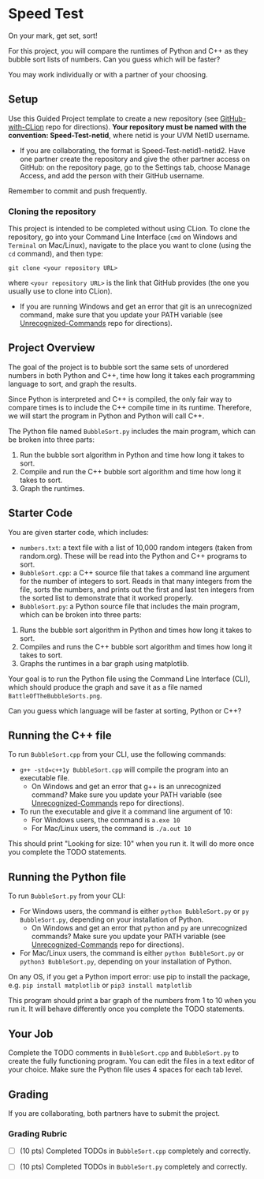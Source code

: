 # Speed Test
On your mark, get set, sort!

For this project, you will compare the runtimes of Python and C++ as they bubble sort lists of numbers. Can you guess which will be faster?

You may work individually or with a partner of your choosing.

## Setup

Use this Guided Project template to create a new repository (see [GitHub-with-CLion](https://github.com/uvmcs2300f2023/GitHub-with-CLion) repo for directions).
**Your repository must be named with the convention: Speed-Test-netid**, where netid is your UVM NetID username.
* If you are collaborating, the format is Speed-Test-netid1-netid2. Have one partner create the repository and give the other partner access on GitHub: on the repository page, go to the Settings tab, choose Manage Access, and add the person with their GitHub username.

Remember to commit and push frequently.

### Cloning the repository

This project is intended to be completed without using CLion. To clone the repository, go into your Command Line Interface (`cmd` on Windows and `Terminal` on Mac/Linux), navigate to the place you want to clone (using the `cd` command), and then type:
```
git clone <your repository URL>
```
where `<your repository URL>` is the link that GitHub provides (the one you usually use to clone into CLion).
* If you are running Windows and get an error that git is an unrecognized command, make sure that you update your PATH variable (see [Unrecognized-Commands](https://github.com/uvmcs2300f2023/Unrecognized-Commands) repo for directions).

## Project Overview

The goal of the project is to bubble sort the same sets of unordered numbers in both Python and C++, time how long it takes each programming language to sort, and graph the results.

Since Python is interpreted and C++ is compiled, the only fair way to compare times is to include the C++ compile time in its runtime. Therefore, we will start the program in Python and Python will call C++. 

The Python file named `BubbleSort.py` includes the main program, which can be broken into three parts:
1. Run the bubble sort algorithm in Python and time how long it takes to sort.
1. Compile and run the C++ bubble sort algorithm and time how long it takes to sort.
1. Graph the runtimes.

## Starter Code

You are given starter code, which includes:
* `numbers.txt`: a text file with a list of 10,000 random integers (taken from random.org). These will be read into the Python and C++ programs to sort.
* `BubbleSort.cpp`: a C++ source file that takes a command line argument for the number of integers to sort. Reads in that many integers from the file, sorts the numbers, and prints out the first and last ten integers from the sorted list to demonstrate that it worked properly.
* `BubbleSort.py`: a Python source file that includes the main program, which can be broken into three parts:
1. Runs the bubble sort algorithm in Python and times how long it takes to sort.
1. Compiles and runs the C++ bubble sort algorithm and times how long it takes to sort.
1. Graphs the runtimes in a bar graph using matplotlib.

Your goal is to run the Python file using the Command Line Interface (CLI), which should produce the graph and save it as a file named `BattleOfTheBubbleSorts.png`.

Can you guess which language will be faster at sorting, Python or C++?

## Running the C++ file

To run `BubbleSort.cpp` from your CLI, use the following commands:
* `g++ -std=c++1y BubbleSort.cpp` will compile the program into an executable file.
    * On Windows and get an error that g++ is an unrecognized command? Make sure you update your PATH variable (see [Unrecognized-Commands](https://github.com/uvmcs2300f2023/Unrecognized-Commands) repo for directions).
* To run the executable and give it a command line argument of 10:
    * For Windows users, the command is `a.exe 10`
    * For Mac/Linux users, the command is `./a.out 10`

This should print "Looking for size: 10" when you run it. It will do more once you complete the TODO statements.

## Running the Python file

To run `BubbleSort.py` from your CLI:
* For Windows users, the command is either `python BubbleSort.py` or `py BubbleSort.py`, depending on your installation of Python.
    * On Windows and get an error that `python` and `py` are unrecognized commands? Make sure you update your PATH variable (see [Unrecognized-Commands](https://github.com/uvmcs2300f2023/Unrecognized-Commands) repo for directions).
* For Mac/Linux users, the command is either `python BubbleSort.py` or `python3 BubbleSort.py`, depending on your installation of Python.

On any OS, if you get a Python import error: use pip to install the package, e.g. `pip install matplotlib` or `pip3 install matplotlib`

This program should print a bar graph of the numbers from 1 to 10 when you run it. It will behave differently once you complete the TODO statements.

## Your Job

Complete the TODO comments in `BubbleSort.cpp` and `BubbleSort.py` to create the fully functioning program. You can edit the files in a text editor of your choice. Make sure the Python file uses 4 spaces for each tab level.

## Grading

If you are collaborating, both partners have to submit the project.

### Grading Rubric
- [ ] (10 pts) Completed TODOs in `BubbleSort.cpp` completely and correctly.
- [ ] (10 pts) Completed TODOs in `BubbleSort.py` completely and correctly.

